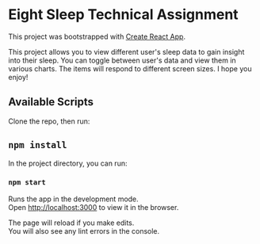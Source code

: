 # Eight Sleep Technical Assignment

This project was bootstrapped with [Create React App](https://github.com/facebook/create-react-app).

This project allows you to view different user's sleep data to gain insight into their sleep.  You can toggle between user's data and view them in various charts.  The items will respond to different screen sizes. I hope you enjoy!

## Available Scripts
Clone the repo, then run:

## `npm install`

In the project directory, you can run:

### `npm start`

Runs the app in the development mode.\
Open [http://localhost:3000](http://localhost:3000) to view it in the browser.

The page will reload if you make edits.\
You will also see any lint errors in the console.

